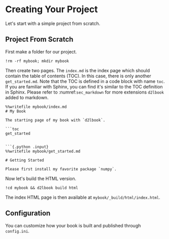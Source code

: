 # Creating Your Project 

Let's start with a simple project from scratch. 

## Project From Scratch

First make a folder for our project. 

```{.python .input}
!rm -rf mybook; mkdir mybook
```

Then create two pages. The `index.md` is the index page which should contain the table of contents (TOC). In this case, there is only another `get_started.md`. Note that the TOC is defined in a code block with name `toc`. If you are familiar with Sphinx, you can find it's similar to the TOC definition in Sphinx. Please refer to :numref:`sec_markdown` for more extensions `d2lbook` added to markdown. 

```{.python .input}
%%writefile mybook/index.md
# My Book

The starting page of my book with `d2lbook`.

```toc
get_started
```
```

```{.python .input}
%%writefile mybook/get_started.md

# Getting Started

Please first install my favorite package `numpy`. 
```

Now let's build the HTML version. 

```{.python .input}
!cd mybook && d2lbook build html 
```

The index HTML page is then available at `mybook/_build/html/index.html`.

## Configuration 

You can customize how your book is built and published through `config.ini`. 


